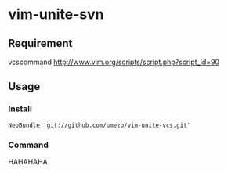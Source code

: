 # vim-unite-svn

## Requirement
vcscommand
http://www.vim.org/scripts/script.php?script_id=90



## Usage

### Install

    NeoBundle 'git://github.com/umezo/vim-unite-vcs.git'


### Command

HAHAHAHA
